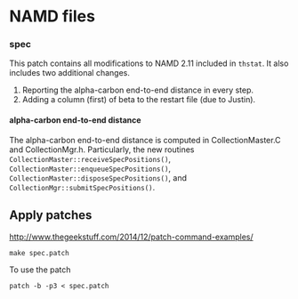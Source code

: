 # NAMD files


### spec

This patch contains all modifications to NAMD 2.11 included in `thstat`.
It also includes two additional changes.

 1. Reporting the alpha-carbon end-to-end distance in every step.
 2. Adding a column (first) of beta to the restart file (due to Justin).


#### alpha-carbon end-to-end distance

The alpha-carbon end-to-end distance is computed in CollectionMaster.C and CollectionMgr.h.
Particularly, the new routines
`CollectionMaster::receiveSpecPositions()`, `CollectionMaster::enqueueSpecPositions()`,
`CollectionMaster::disposeSpecPositions()`, and `CollectionMgr::submitSpecPositions()`.

## Apply patches

http://www.thegeekstuff.com/2014/12/patch-command-examples/

```
make spec.patch
```

To use the patch
```
patch -b -p3 < spec.patch
